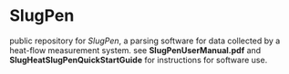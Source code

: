 # SlugPen
public repository for *SlugPen*, a parsing software for data collected by a heat-flow measurement system. see **SlugPenUserManual.pdf** and **SlugHeatSlugPenQuickStartGuide** for instructions for software use.
